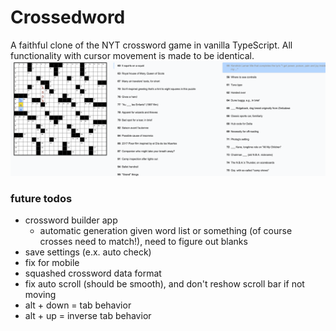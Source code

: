 # Crossedword
A faithful clone of the NYT crossword game in vanilla TypeScript. All functionality with cursor movement is made to be identical.
![image.png](_assets/image.png)

### future todos
- crossword builder app
  - automatic generation given word list or something (of course crosses need to match!), need to figure out blanks
- save settings (e.x. auto check)
- fix for mobile
- squashed crossword data format
- fix auto scroll (should be smooth), and don't reshow scroll bar if not moving
- alt + down = tab behavior
- alt + up = inverse tab behavior